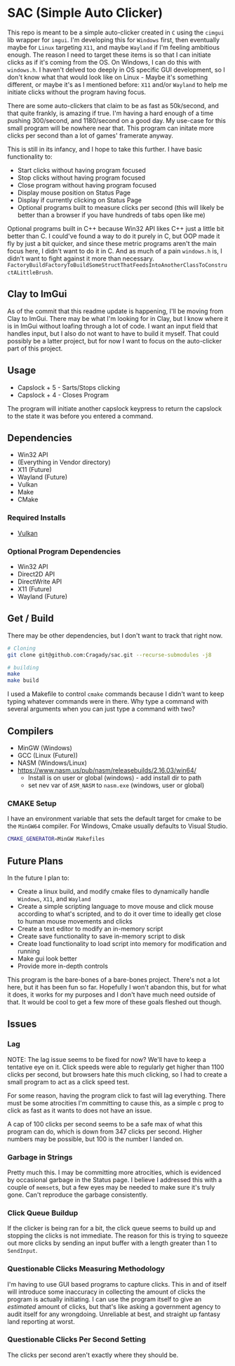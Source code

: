 # SAC (Simple Auto Clicker)

This repo is meant to be a simple auto-clicker created in `C` using the `cimgui` lib wrapper for `imgui`. I'm developing this for `Windows` first, then eventually maybe for `Linux` targeting `X11`, and maybe `Wayland` if I'm feeling ambitious enough. The reason I need to target these items is so that I can initiate clicks as if it's coming from the OS. On Windows, I can do this with `windows.h`. I haven't delved too deeply in OS specific GUI development, so I don't know what that would look like on Linux - Maybe it's something different, or maybe it's as I mentioned before: `X11` and/or `Wayland` to help me initiate clicks without the program having focus.

There are some auto-clickers that claim to be as fast as 50k/second, and that quite frankly, is amazing if true. I'm having a hard enough of a time pushing 300/second, and 1180/second on a good day. My use-case for this small program will be nowhere near that. This program can initate more clicks per second than a lot of games' framerate anyway.

This is still in its infancy, and I hope to take this further. I have basic functionality to:

* Start clicks without having program focused
* Stop clicks without having program focused
* Close program without having program focused
* Display mouse position on Status Page
* Display if currently clicking on Status Page
* Optional programs built to measure clicks per second (this will likely be better than a browser if you have hundreds of tabs open like me)

Optional programs built in C++ because Win32 API likes C++ just a little bit better than C. I could've found a way to do it purely in C, but OOP made it fly by just a bit quicker, and since these metric programs aren't the main focus here, I didn't want to do it in C. And as much of a pain `windows.h` is, I didn't want to fight against it more than necessary. `FactoryBuildFactoryToBuildSomeStructThatFeedsIntoAnotherClassToConstructALittleBrush`.

## Clay to ImGui

As of the commit that this readme update is happening, I'll be moving from Clay to ImGui. There may be what I'm looking for in Clay, but I know where it is in ImGui without loafing through a lot of code. I want an input field that handles input, but I also do not want to have to build it myself. That could possibly be a latter project, but for now I want to focus on the auto-clicker part of this project.

## Usage

* Capslock + 5 - Sarts/Stops clicking
* Capslock + 4 - Closes Program

The program will initiate another capslock keypress to return the capslock to the state it was before you entered a command.

## Dependencies

* Win32 API
* (Everything in Vendor directory)
* X11 (Future)
* Wayland (Future)
* Vulkan
* Make
* CMake

### Required Installs

* [Vulkan](https://vulkan.lunarg.com/sdk/home)

### Optional Program Dependencies

* Win32 API
* Direct2D API
* DirectWrite API
* X11 (Future)
* Wayland (Future)

## Get / Build

There may be other dependencies, but I don't want to track that right now.

```sh
# Cloning
git clone git@github.com:Cragady/sac.git --recurse-submodules -j8
```

```sh
# building
make
make build
```

I used a Makefile to control `cmake` commands because I didn't want to keep typing whatever commands were in there. Why type a command with several arguments when you can just type a command with two?

## Compilers

* MinGW (Windows)
* GCC (Linux (Future))
* NASM (Windows/Linux)
* https://www.nasm.us/pub/nasm/releasebuilds/2.16.03/win64/
  * Install is on user or global (windows) - add install dir to path
  * set nev var of `ASM_NASM` to `nasm.exe` (windows, user or global)

### CMAKE Setup

I have an environment variable that sets the default target for cmake to be the `MinGW64` compiler. For Windows, Cmake usually defaults to Visual Studio.

```sh
CMAKE_GENERATOR=MinGW Makefiles
```

## Future Plans

In the future I plan to:

* Create a linux build, and modify cmake files to dynamically handle `Windows`, `X11`, and `Wayland`
* Create a simple scripting language to move mouse and click mouse according to what's scripted, and to do it over time to ideally get close to human mouse movements and clicks
* Create a text editor to modify an in-memory script
* Create save functionality to save in-memory script to disk
* Create load functionality to load script into memory for modification and running
* Make gui look better
* Provide more in-depth controls

This program is the bare-bones of a bare-bones project. There's not a lot here, but it has been fun so far. Hopefully I won't abandon this, but for what it does, it works for my purposes and I don't have much need outside of that. It would be cool to get a few more of these goals fleshed out though.

## Issues

### Lag

NOTE: The lag issue seems to be fixed for now? We'll have to keep a tentative eye on it. Click speeds were able to regularly get higher than 1100 clicks per second, but browsers hate this much clicking, so I had to create a small program to act as a click speed test.

For some reason, having the program click to fast will lag everything. There must be some atrocities I'm committing to cause this, as a simple c prog to click as fast as it wants to does not have an issue.

A cap of 100 clicks per second seems to be a safe max of what this program can do, which is down from 347 clicks per second. Higher numbers may be possible, but 100 is the number I landed on.

### Garbage in Strings

Pretty much this. I may be committing more atrocities, which is evidenced by occasional garbage in the Status page. I believe I addressed this with a couple of `memset`s, but a few eyes may be needed to make sure it's truly gone. Can't reproduce the garbage consistently.

### Click Queue Buildup

If the clicker is being ran for a bit, the click queue seems to build up and stopping the clicks is not immediate. The reason for this is trying to squeeze out more clicks by sending an input buffer with a length greater than 1 to `SendInput`.

### Questionable Clicks Measuring Methodology

I'm having to use GUI based programs to capture clicks. This in and of itself will introduce some inaccuracy in collecting the amount of clicks the program is actually initiating. I can use the program itself to give an *estimated* amount of clicks, but that's like asking a government agency to audit itself for any wrongdoing. Unreliable at best, and straight up fantasy land reporting at worst.

### Questionable Clicks Per Second Setting

The clicks per second aren't exactly where they should be.

